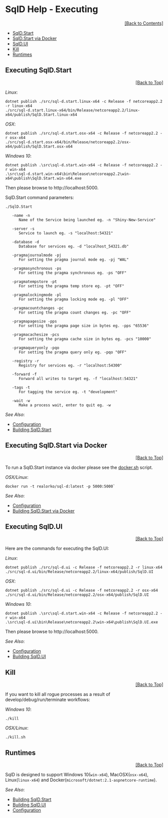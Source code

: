﻿# SqlD Help - Executing

<div align="right">
	<a href="https://github.com/RealOrko/sql-d/blob/master/docs/_.md#sqld-help---contents">[Back to Contents]</a>
</div>

  * [SqlD.Start](#executing-sqldstart)
  * [SqlD.Start via Docker](#executing-sqldstart-via-docker)
  * [SqlD.UI](#executing-sqldui)
  * [Kill](#kill)
  * [Runtimes](#runtimes)

## Executing SqlD.Start

<div align="right">
	<a href="#sqld-help---executing">[Back to Top]</a>
</div>

*Linux*:
```
dotnet publish ./src/sql-d.start.linux-x64 -c Release -f netcoreapp2.2 -r linux-x64
./src/sql-d.start.linux-x64/bin/Release/netcoreapp2.2/linux-x64/publish/SqlD.Start.linux-x64
```

*OSX*:
```
dotnet publish ./src/sql-d.start.osx-x64 -c Release -f netcoreapp2.2 -r osx-x64
./src/sql-d.start.osx-x64/bin/Release/netcoreapp2.2/osx-x64/publish/SqlD.Start.osx-x64
```

*Windows 10*:
```
dotnet publish .\src\sql-d.start.win-x64 -c Release -f netcoreapp2.2 -r win-x64
.\src\sql-d.start.win-x64\bin\Release\netcoreapp2.2\win-x64\publish\SqlD.Start.win-x64.exe
```

Then please browse to http://localhost:5000.

SqlD.Start command parameters:

`./SqlD.Start`

```
   -name -n
      Name of the Service being launched eg. -n "Shiny-New-Service"

   -server -s
      Service to launch eg. -s "localhost:54321"

   -database -d
      Database for services eg. -d "localhost_54321.db"

   -pragmajournalmode -pj
      For setting the pragma journal mode eg. -pj "WAL"

   -pragmasynchronous -ps
      For setting the pragma synchronous eg. -ps "OFF"

   -pragmatempstore -pt
      For setting the pragma temp store eg. -pt "OFF"

   -pragmalockingmode -pl
      For setting the pragma locking mode eg. -pl "OFF"

   -pragmacountchanges -pc
      For setting the pragma count changes eg. -pc "OFF"

   -pragmapagesize -pps
      For setting the pragma page size in bytes eg. -pps "65536"

   -pragmacachesize -pcs
      For setting the pragma cache size in bytes eg. -pcs "10000"

   -pragmaqueryonly -pqo
      For setting the pragma query only eg. -pqo "OFF"

   -registry -r
      Registry for services eg. -r "localhost:54300"

   -forward -f
      Forward all writes to target eg. -f "localhost:54321"

   -tags -t
      For tagging the service eg. -t "development"

   -wait -w
      Make a process wait, enter to quit eg. -w
```

 *See Also*:

  - [Configuration](https://github.com/RealOrko/sql-d/blob/master/docs/configuration.md#services)
  - [Building SqlD.Start](https://github.com/RealOrko/sql-d/blob/master/docs/building.md#building-sqldstart)

## Executing SqlD.Start via Docker

<div align="right">
	<a href="#sqld-help---executing">[Back to Top]</a>
</div>

To run a SqlD.Start instance via docker please see the [docker.sh](https://github.com/RealOrko/sql-d/blob/master/docker.sh) script.

*OSX/Linux*:
```
docker run -t realorko/sql-d:latest -p 5000:5000`
```

 *See Also*:

  - [Configuration](https://github.com/RealOrko/sql-d/blob/master/docs/configuration.md#services)
  - [Building SqlD.Start via Docker](https://github.com/RealOrko/sql-d/blob/master/docs/building.md#building-sqldstart-via-docker)

## Executing SqlD.UI

<div align="right">
	<a href="#sqld-help---executing">[Back to Top]</a>
</div>

Here are the commands for executing the SqlD.UI:

*Linux*:
```
dotnet publish ./src/sql-d.ui -c Release -f netcoreapp2.2 -r linux-x64
./src/sql-d.ui/bin/Release/netcoreapp2.2/linux-x64/publish/SqlD.UI
```

*OSX*:
```
dotnet publish ./src/sql-d.ui -c Release -f netcoreapp2.2 -r osx-x64
./src/sql-d.ui/bin/Release/netcoreapp2.2/osx-x64/publish/SqlD.UI
```

*Windows 10*:
```
dotnet publish .\src\sql-d.start.win-x64 -c Release -f netcoreapp2.2 -r win-x64
.\src\sql-d.ui\bin\Release\netcoreapp2.2\win-x64\publish\SqlD.UI.exe
```

Then please browse to http://localhost:5000.

*See Also*:

  - [Configuration](https://github.com/RealOrko/sql-d/blob/master/docs/configuration.md#services)
  - [Building SqlD.UI](https://github.com/RealOrko/sql-d/blob/master/docs/building.md#building-sqldui)

## Kill

<div align="right">
	<a href="#sqld-help---executing">[Back to Top]</a>
</div>

If you want to kill all rogue processes as a result of develop/debug/run/terminate workflows:

*Windows 10*:
```
./kill
```

*OSX/Linux*:
```
./kill.sh
```

## Runtimes

<div align="right">
	<a href="#sqld-help---executing">[Back to Top]</a>
</div>

SqlD is designed to support Windows 10(`win-x64`), MacOSX(`osx-x64`), Linux(`linux-x64`) and Docker(`microsoft/dotnet:2.1-aspnetcore-runtime`).

*See Also*:

  - [Building SqlD.Start](https://github.com/RealOrko/sql-d/blob/master/docs/building.md#building-sqldstart)
  - [Building SqlD.UI](https://github.com/RealOrko/sql-d/blob/master/docs/building.md#building-sqldui)
  - [Configuration](https://github.com/RealOrko/sql-d/blob/master/docs/configuration.md#services)
